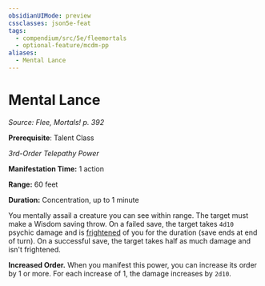 ```yaml
---
obsidianUIMode: preview
cssclasses: json5e-feat
tags:
  - compendium/src/5e/fleemortals
  - optional-feature/mcdm-pp
aliases:
  - Mental Lance
---
```

# Mental Lance
*Source: Flee, Mortals! p. 392*  

**Prerequisite**: Talent Class

*3rd-Order Telepathy Power*

**Manifestation Time:** 1 action

**Range:** 60 feet

**Duration:** Concentration, up to 1 minute

You mentally assail a creature you can see within range. The target must make a Wisdom saving throw. On a failed save, the target takes `4d10` psychic damage and is [frightened](2-Mechanics/CLI/rules/conditions.md#frightened) of you for the duration (save ends at end of turn). On a successful save, the target takes half as much damage and isn't frightened.

**Increased Order.** When you manifest this power, you can increase its order by 1 or more. For each increase of 1, the damage increases by `2d10`.